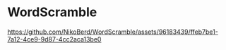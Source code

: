 # WordScramble

https://github.com/NikoBerd/WordScramble/assets/96183439/ffeb7be1-7a12-4ce9-9d87-4cc2aca13be0

